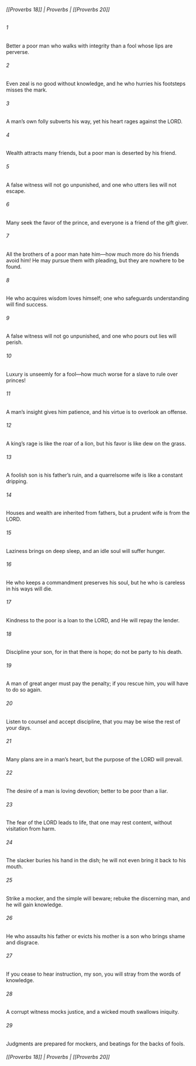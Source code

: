 ###### [[Proverbs 18]] | Proverbs | [[Proverbs 20]]

###### 1
Better a poor man who walks with integrity than a fool whose lips are perverse.
###### 2
Even zeal is no good without knowledge, and he who hurries his footsteps misses the mark.
###### 3
A man’s own folly subverts his way, yet his heart rages against the LORD.
###### 4
Wealth attracts many friends, but a poor man is deserted by his friend.
###### 5
A false witness will not go unpunished, and one who utters lies will not escape.
###### 6
Many seek the favor of the prince, and everyone is a friend of the gift giver.
###### 7
All the brothers of a poor man hate him—how much more do his friends avoid him! He may pursue them with pleading, but they are nowhere to be found.
###### 8
He who acquires wisdom loves himself; one who safeguards understanding will find success.
###### 9
A false witness will not go unpunished, and one who pours out lies will perish.
###### 10
Luxury is unseemly for a fool—how much worse for a slave to rule over princes!
###### 11
A man’s insight gives him patience, and his virtue is to overlook an offense.
###### 12
A king’s rage is like the roar of a lion, but his favor is like dew on the grass.
###### 13
A foolish son is his father’s ruin, and a quarrelsome wife is like a constant dripping.
###### 14
Houses and wealth are inherited from fathers, but a prudent wife is from the LORD.
###### 15
Laziness brings on deep sleep, and an idle soul will suffer hunger.
###### 16
He who keeps a commandment preserves his soul, but he who is careless in his ways will die.
###### 17
Kindness to the poor is a loan to the LORD, and He will repay the lender.
###### 18
Discipline your son, for in that there is hope; do not be party to his death.
###### 19
A man of great anger must pay the penalty; if you rescue him, you will have to do so again.
###### 20
Listen to counsel and accept discipline, that you may be wise the rest of your days.
###### 21
Many plans are in a man’s heart, but the purpose of the LORD will prevail.
###### 22
The desire of a man is loving devotion; better to be poor than a liar.
###### 23
The fear of the LORD leads to life, that one may rest content, without visitation from harm.
###### 24
The slacker buries his hand in the dish; he will not even bring it back to his mouth.
###### 25
Strike a mocker, and the simple will beware; rebuke the discerning man, and he will gain knowledge.
###### 26
He who assaults his father or evicts his mother is a son who brings shame and disgrace.
###### 27
If you cease to hear instruction, my son, you will stray from the words of knowledge.
###### 28
A corrupt witness mocks justice, and a wicked mouth swallows iniquity.
###### 29
Judgments are prepared for mockers, and beatings for the backs of fools.

###### [[Proverbs 18]] | Proverbs | [[Proverbs 20]]
